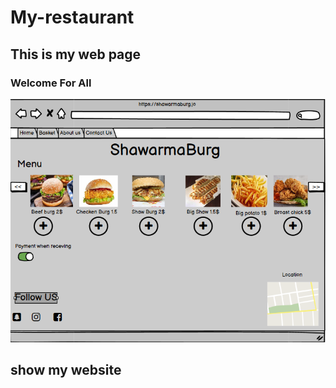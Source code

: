 # My-restaurant
## This is my web page
### Welcome For All
![](https://raw.githubusercontent.com/ebnanzhran/My-restaurant/wireframe/Capture2.PNG)
## show my website